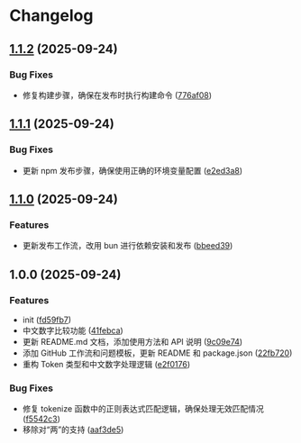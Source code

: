 # Changelog

## [1.1.2](https://github.com/Wybxc/ziran-compare/compare/v1.1.1...v1.1.2) (2025-09-24)


### Bug Fixes

* 修复构建步骤，确保在发布时执行构建命令 ([776af08](https://github.com/Wybxc/ziran-compare/commit/776af08db0ac39272c1d76cbe4452a445dfb31ae))

## [1.1.1](https://github.com/Wybxc/ziran-compare/compare/v1.1.0...v1.1.1) (2025-09-24)


### Bug Fixes

* 更新 npm 发布步骤，确保使用正确的环境变量配置 ([e2ed3a8](https://github.com/Wybxc/ziran-compare/commit/e2ed3a866dd847196aaca1612f71918b29ffb1ab))

## [1.1.0](https://github.com/Wybxc/ziran-compare/compare/v1.0.0...v1.1.0) (2025-09-24)


### Features

* 更新发布工作流，改用 bun 进行依赖安装和发布 ([bbeed39](https://github.com/Wybxc/ziran-compare/commit/bbeed39c5add269ce39664ac90cadd7f4fa9aec1))

## 1.0.0 (2025-09-24)


### Features

* init ([fd59fb7](https://github.com/Wybxc/ziran-compare/commit/fd59fb7d3bfb812a6c22327a78c87b7e4a2681e9))
* 中文数字比较功能 ([41febca](https://github.com/Wybxc/ziran-compare/commit/41febcab2ee47b5bafd968940ce525681f861753))
* 更新 README.md 文档，添加使用方法和 API 说明 ([9c09e74](https://github.com/Wybxc/ziran-compare/commit/9c09e74a60930f23942f7b5a188af426a3b5f65e))
* 添加 GitHub 工作流和问题模板，更新 README 和 package.json ([22fb720](https://github.com/Wybxc/ziran-compare/commit/22fb72045410bc435f3a5f730692fa15f9d1ffcb))
* 重构 Token 类型和中文数字处理逻辑 ([e2f0176](https://github.com/Wybxc/ziran-compare/commit/e2f0176458ff47f857715ed1c1f64bc0a2e87574))


### Bug Fixes

* 修复 tokenize 函数中的正则表达式匹配逻辑，确保处理无效匹配情况 ([f5542c3](https://github.com/Wybxc/ziran-compare/commit/f5542c32f146720194b4523f35c176139c6b31c4))
* 移除对“两”的支持 ([aaf3de5](https://github.com/Wybxc/ziran-compare/commit/aaf3de5af8c20140bf951864539f26f4d0509741))
